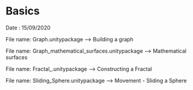 # Basics

Date : 15/09/2020

File name: Graph.unitypackage --> Building a graph

File name: Graph_mathematical_surfaces.unitypackage -->  Mathematical surfaces

File name: Fractal_.unitypackage --> Constructing a Fractal

File name: Sliding_Sphere.unitypackage --> Movement - Sliding a Sphere

